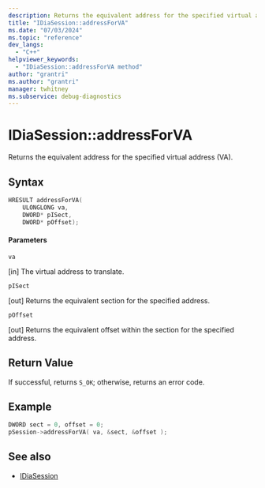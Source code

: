 ```yaml
---
description: Returns the equivalent address for the specified virtual address (VA).
title: "IDiaSession::addressForVA"
ms.date: "07/03/2024"
ms.topic: "reference"
dev_langs:
  - "C++"
helpviewer_keywords:
  - "IDiaSession::addressForVA method"
author: "grantri"
ms.author: "grantri"
manager: twhitney
ms.subservice: debug-diagnostics
---
```


# IDiaSession::addressForVA

Returns the equivalent address for the specified virtual address (VA).

## Syntax

```C++
HRESULT addressForVA(
    ULONGLONG va,
    DWORD* pISect,
    DWORD* pOffset);
```

#### Parameters

 `va`

[in] The virtual address to translate.

 `pISect`

[out] Returns the equivalent section for the specified address.

 `pOffset`

[out] Returns the equivalent offset within the section for the specified address.

## Return Value

 If successful, returns `S_OK`; otherwise, returns an error code.

## Example

```C++
DWORD sect = 0, offset = 0;
pSession->addressForVA( va, &sect, &offset );
```

## See also

- [IDiaSession](../../debugger/debug-interface-access/idiasession.md)
